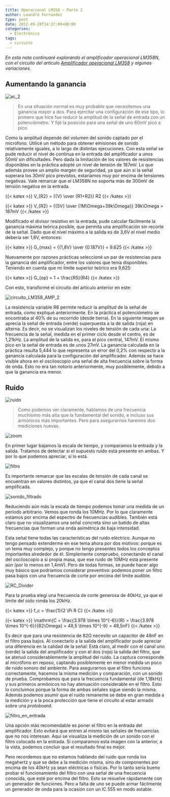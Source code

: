 ```yaml
---
title: Operacional LM358 – Parte 2
author: Leandro Fernandez
type: post
date: 2012-09-20T14:27:09+00:00
categories:
  - Electrónica
tags:
  - circuito
---
```


_En esta nota continuaré explorando el amplificador operacional LM358N, con el circuito del artículo [Amplificador operacional LM358][1] y algunas variaciones._

## Aumentando la ganancia

![ac_2](/2012/09/ac_2.png)
  
> En una situación normal es muy probable que necesitemos una ganancia mayor a dos. Para ejercitar una configuración de ese tipo, lo primero que hice fue reducir la amplitud de la señal de entrada con un potenciómetro. Y fijé la posición para una señal de uno 60mV pico a pico.

Como la amplitud depende del volumen del sonido captado por el micrófono. Utilicé un método para obtener emisiones de sonido relativamente iguales, a lo largo de distintas ejecuciones. Con esta señal se pude reducir el nivel de continua en la entrada del amplificador a unos 50mV sin dificultades. Pero dada la limitación de los valores de resistencias disponibles en la práctica adopté un nivel de tensión de 187mV. Lo que además provee un amplio margen de seguridad, ya que aún si la señal superara los 30mV pico previstos, estaríamos muy por encima de tensiones negativas. Vale remarcar que el LM358N no soporta más de 300mV de tensión negativa en la entrada.

{{< katex >}} V_{R2} = {{V} \over {R1+R2}} R2 {{< /katex >}}

{{< katex >}} V_{R2} = {{5V} \over {1M\Omega+39k\Omega}} 39k\Omega = 187mV {{< /katex >}}

Modificado el divisor resistivo en la entrada, pude calcular fácilmente la ganancia máxima teórica posible, que permita una amplificación sin recorte de la señal. Dado que el nivel máximo a la salida es de 3,6V el nivel medio debería ser 1,8V, entonces:

{{< katex >}} G_{max} = {{1,8V} \over {0.187V}} = 9.625 {{< /katex >}}

Nuevamente por razones prácticas seleccioné un par de resistencias para la ganancia del amplificador, entre los valores que tenía disponibles. Teniendo en cuenta que mi límite superior teórico era 9,625:

{{< katex >}} G_{op} = 1 + \frac{R5}{R4} {{< /katex >}}

Con esto, transformé el circuito del artículo anterior en este:

![circuito_LM358_AMP_2](/2012/09/circuito_LM358_AMP_2.png)

La resistencia variable R6 permite reducir la amplitud de la señal de entrada, como expliqué anteriormente. En la práctica el potenciómetro se encontraba al 40% de su recorrido (desde tierra). En la siguiente imagen se aprecia la señal de entrada (verde) superpuesta a la de salida (roja) en alterna. Es decir, no se visualizan los niveles de tensión de cada una: La frecuencia de la señal, medida en el primer ciclo desde el centro, es de 1,21kHz. La amplitud de la salida es, para el pico central, 147mV. El mismo pico en la señal de entrada es de unos 27mV. La ganancia calculada en la práctica resulta 5,444 lo que representa un error del 0,2% con respecto a la ganancia calculada para la configuración del amplificador. Además se hace visible ahora en el osciloscopio una señal de alta frecuencia sobre la forma de onda. Esto no era tan notorio anteriormente, muy posiblemente, debido a que la ganancia era menor.

## Ruido

![ruido](/2012/09/ruido.png)

> Como podemos ver claramente, hablamos de una frecuencia muchísimo más alta que la fundamental del sonido, e incluso sus armónicos más importantes. Pero para asegurarnos haremos dos mediciones nuevas.

![zoom](/2012/09/zoom.png)
  
En primer lugar bajamos la escala de tiempo, y comparamos la entrada y la salida. Tratamos de detectar si el supuesto ruido está presente en ambas. Y por lo que podemos apreciar, sí lo está.

![filtro](/2012/09/filtro.png)
  
Es importante remarcar que las escalas de tensión de cada canal se encuentran en valores distintos, ya que el canal dos tiene la señal amplificada.

![sonido_filtrado](/2012/09/sonido_filtrado.png)
  
Reduciendo aún más la escala de tiempo podemos tomar una medida de un período arbitrario. Vemos que ronda los 10MHz. Por lo que claramente estamos por encima del espectro de frecuencias audibles. También está claro que no visualizamos una señal concreta sino un batido de altas frecuencias que forman una onda asimétrica de baja intensidad.

Esta señal tiene todas las características del ruido eléctrico. Aunque no tengo pensado extenderme en ese tema ahora por dos motivos: porque es un tema muy complejo, y porque no tengo presentes todos los conceptos importantes alrededor de él. Simplemente compruebo, conectando el canal del osciloscopio a si propia masa, que ese ruido de 10MHz está presente aún (por lo menos en 1,4mV). Pero de todas formas, se puede hacer algo muy básico que podríamos considerar preventivo: podemos poner un filtro pasa bajos con una frecuencia de corte por encima del límite audible. 

![RC_Divider](/2012/09/RC_Divider.png)

Para la prueba elegí una frecuencia de corte generosa de 40kHz, ya que el límite del oído ronda los 20kHz.

{{< katex >}} f_c = \frac{1}{2 \Pi R C} {{< /katex >}}

{{< katex >}} \mathrm{C = \frac{3.978 \times 10^{-6}}{R} = \frac{3.978 \times 10^{-6}}{82\Omega} = 48,5 \times 10^{-9} = 48,5nF} {{< /katex >}}

Es decir que para una resistencia de 82Ω necesito un capacitor de 48nF en el filtro pasa bajos. Al conectarlo a la salida del amplificador pude apreciar una diferencia en la calidad de la señal: Está claro, al medir con el canal uno (verde) la salida del amplificador y con el dos (rojo) la salida del filtro, que se atenuó considerablemente la amplitud del ruido. La captura corresponde al micrófono en reposo, captando posiblemente en menor medida un poco de ruido sonoro del ambiente. Para asegurarnos que el filtro funciona correctamente, hacemos la misma medición y comparación, con un sonido de prueba. Comprobamos que para la frecuencia fundamental (de 1,18kHz) y sus primeros armónicos no hay atenuación considerable en el filtro. Esto lo concluimos porque la forma de ambas señales sigue siendo la misma. Además podemos asumir que el ruido remanente se debe en gran medida a la medición y a la poca protección que tiene el circuito al estar armado sobre una _protoboard_.

![filtro_en_entrada](/2012/09/filtro_en_entrada.png)
  
Una opción más recomendable es poner el filtro en la entrada del amplificador. Esto evitará que entren al mismo las señales de frecuencias que no nos interesan. Aquí se visualiza la medición de un sonido con el filtro colocado en la entrada. Si comparamos esta imagen con la anterior, a la vista, podemos concluir que el resultado final es mejor.

Pero recordemos que no estamos hablando del ruido que ronda los megahertz y que se debe a la medición misma, sino de componentes por encima de los 40kHz ya sean eléctricas o físicas. Por lo tanto sería bueno probar el funcionamiento del filtro con una señal de una frecuencia conocida, que esté por encima del filtro. Esto se resuelve rápidamente con un generador de funciones. Pero a falta de uno se puede armar fácilmente un generador de onda para la ocasión con un IC 555 en modo astable.

 [1]: /amplificador-operacional-lm35